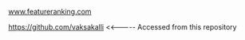 www.featureranking.com

https://github.com/vaksakalli               <<-----   Accessed from this repository


